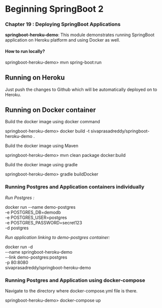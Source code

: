 # Beginning SpringBoot 2

### Chapter 19 : Deploying SpringBoot Applications

**springboot-heroku-demo**: This module demonstrates running SpringBoot application on Heroku platform and using Docker as well.

#### How to run locally?

springboot-heroku-demo> mvn spring-boot:run

## Running on Heroku

Just push the changes to Github which will be automatically deployed on to Heroku.

## Running on Docker container

Build the docker image using docker command

springboot-heroku-demo> docker build -t sivaprasadreddy/springboot-heroku-demo .

Build the docker image using Maven

springboot-heroku-demo> mvn clean package docker:build


Build the docker image using gradle

springboot-heroku-demo> gradle buildDocker


### Running Postgres and Application containers individually


*Run Postgres :*

docker run --name demo-postgres \
            -e POSTGRES_DB=demodb \
            -e POSTGRES_USER=postgres \
            -e POSTGRES_PASSWORD=secret123 \
            -d postgres

*Run application linking to demo-postgres container:*

docker run -d \
            --name springboot-heroku-demo \
            --link demo-postgres:postgres \
            -p 80:8080 \
            sivaprasadreddy/springboot-heroku-demo

### Running Postgres and Application using docker-compose


Navigate to the directory where docker-compose.yml file is there.

springboot-heroku-demo> docker-compose up
